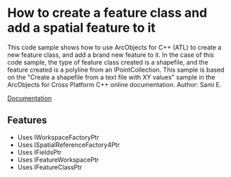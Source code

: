 # How to create a feature class and add a spatial feature to it
This code sample shows how to use ArcObjects for C++ (ATL) to create a new feature class, and add a brand new feature to it. 
In the case of this code sample, the type of feature class created is a shapefile, and the feature created is a polyline from an IPointCollection. 
This sample is based on the "Create a shapefile from a text file with XY values" sample in the ArcObjects for Cross Platform C++ online documentation.
Author: Sami E.

[Documentation](http://help.arcgis.com/en/sdk/10.0/arcobjects_cpp/conceptualhelp/index.html#/Create_a_shapefile_from_a_text_file_with_XY_values/000100000019000000/)

## Features
* Uses IWorkspaceFactoryPtr
* Uses ISpatialReferenceFactory4Ptr
* Uses IFieldsPtr
* Uses IFeatureWorkspacePtr
* Uses IFeatureClassPtr
